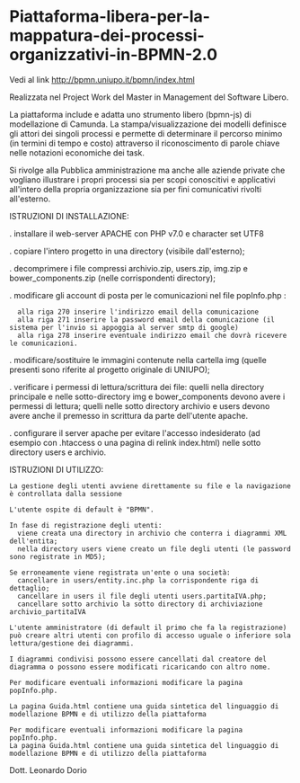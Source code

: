 # Piattaforma-libera-per-la-mappatura-dei-processi-organizzativi-in-BPMN-2.0

Vedi al link http://bpmn.uniupo.it/bpmn/index.html

Realizzata nel Project Work del Master in Management del Software Libero.

La piattaforma include e adatta uno strumento libero (bpmn-js) di modellazione di Camunda. La stampa/visualizzazione dei modelli definisce gli attori dei singoli processi e permette di determinare il percorso minimo (in termini di tempo e costo) attraverso il riconoscimento di parole chiave nelle notazioni economiche dei task. 

Si rivolge alla Pubblica amministrazione ma anche alle aziende private che vogliano illustrare i propri processi sia per scopi conoscitivi e applicativi all'intero della propria organizzazione sia per fini comunicativi rivolti all'esterno.

ISTRUZIONI DI INSTALLAZIONE:

  . installare il web-server APACHE con PHP v7.0 e character set UTF8
  
  . copiare l'intero progetto in una directory (visibile dall'esterno);
  
  . decomprimere i file compressi archivio.zip, users.zip, img.zip e bower_components.zip (nelle corrispondenti directory);
  
  . modificare gli account di posta per le comunicazioni nel file popInfo.php :
  
      alla riga 270 inserire l'indirizzo email della comunicazione
      alla riga 271 inserire la password email della comunicazione (il sistema per l'invio si appoggia al server smtp di google)
      alla riga 278 inserire eventuale indirizzo email che dovrà ricevere le comunicazioni.
	  
  . modificare/sostituire le immagini contenute nella cartella img (quelle presenti sono riferite al progetto originale di UNIUPO);
  
  . verificare i permessi di lettura/scrittura dei file: 
      quelli nella directory principale e nelle sotto-directory img e bower_components devono avere i permessi di lettura;
      quelli nelle sotto directory archivio e users devono avere anche il premesso in scrittura da parte dell'utente apache.
      
  . configurare il server apache per evitare l'accesso indesiderato (ad esempio con .htaccess o una pagina di relink index.html)    nelle sotto directory users e archivio.
  
  ISTRUZIONI DI UTILIZZO:
  
    La gestione degli utenti avviene direttamente su file e la navigazione è controllata dalla sessione 
	
    L'utente ospite di default è "BPMN".
	
    In fase di registrazione degli utenti: 
      viene creata una directory in archivio che conterra i diagrammi XML dell'entita;
      nella directory users viene creato un file degli utenti (le password sono registrate in MD5);
	  
    Se erroneamente viene registrata un'ente o una società: 
      cancellare in users/entity.inc.php la corrispondente riga di dettaglio;
      cancellare in users il file degli utenti users.partitaIVA.php;
      cancellare sotto archivio la sotto directory di archiviazione archivio_partitaIVA
	  
    L'utente amministratore (di default il primo che fa la registrazione) può creare altri utenti con profilo di accesso uguale o inferiore sola lettura/gestione dei diagrammi.
	
    I diagrammi condivisi possono essere cancellati dal creatore del diagramma o possono essere modificati ricaricando con altro nome.
	
    Per modificare eventuali informazioni modificare la pagina popInfo.php.
	
    La pagina Guida.html contiene una guida sintetica del linguaggio di modellazione BPMN e di utilizzo della piattaforma

    Per modificare eventuali informazioni modificare la pagina popInfo.php.
    La pagina Guida.html contiene una guida sintetica del linguaggio di modellazione BPMN e di utilizzo della piattaforma
    
    
  
Dott. Leonardo Dorio 
